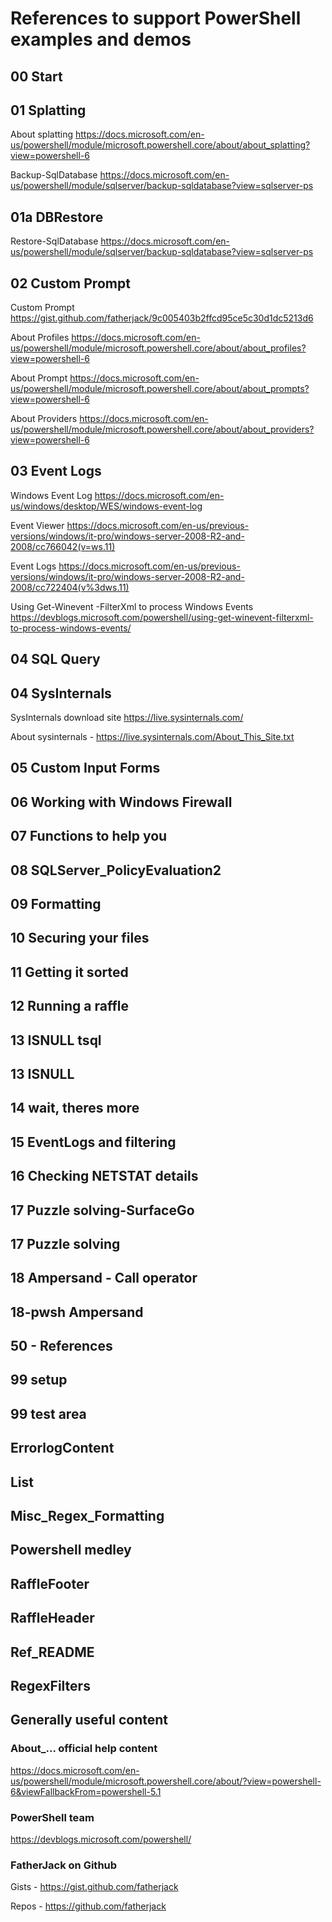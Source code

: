 # References to support PowerShell examples and demos

## 00 Start

## 01 Splatting

About splatting <https://docs.microsoft.com/en-us/powershell/module/microsoft.powershell.core/about/about_splatting?view=powershell-6>

Backup-SqlDatabase <https://docs.microsoft.com/en-us/powershell/module/sqlserver/backup-sqldatabase?view=sqlserver-ps>

## 01a DBRestore

Restore-SqlDatabase <https://docs.microsoft.com/en-us/powershell/module/sqlserver/backup-sqldatabase?view=sqlserver-ps>

## 02 Custom Prompt

Custom Prompt <https://gist.github.com/fatherjack/9c005403b2ffcd95ce5c30d1dc5213d6>

About Profiles <https://docs.microsoft.com/en-us/powershell/module/microsoft.powershell.core/about/about_profiles?view=powershell-6>

About Prompt <https://docs.microsoft.com/en-us/powershell/module/microsoft.powershell.core/about/about_prompts?view=powershell-6>

About Providers <https://docs.microsoft.com/en-us/powershell/module/microsoft.powershell.core/about/about_providers?view=powershell-6>

## 03 Event Logs

Windows Event Log <https://docs.microsoft.com/en-us/windows/desktop/WES/windows-event-log>

Event Viewer <https://docs.microsoft.com/en-us/previous-versions/windows/it-pro/windows-server-2008-R2-and-2008/cc766042(v=ws.11)>

Event Logs <https://docs.microsoft.com/en-us/previous-versions/windows/it-pro/windows-server-2008-R2-and-2008/cc722404(v%3dws.11)>

Using Get-Winevent -FilterXml to process Windows Events <https://devblogs.microsoft.com/powershell/using-get-winevent-filterxml-to-process-windows-events/>

## 04 SQL Query

## 04 SysInternals

SysInternals download site <https://live.sysinternals.com/>

About sysinternals - <https://live.sysinternals.com/About_This_Site.txt>

## 05 Custom Input Forms

## 06 Working with Windows Firewall

## 07 Functions to help you

## 08 SQLServer_PolicyEvaluation2

## 09 Formatting

## 10 Securing your files

## 11 Getting it sorted

## 12 Running a raffle

## 13 ISNULL tsql

## 13 ISNULL

## 14 wait, theres more

## 15 EventLogs and filtering

## 16 Checking NETSTAT details

## 17 Puzzle solving-SurfaceGo

## 17 Puzzle solving

## 18 Ampersand - Call operator

## 18-pwsh Ampersand

## 50 - References

## 99 setup

## 99 test area

## ErrorlogContent

## List

## Misc_Regex_Formatting

## Powershell medley

## RaffleFooter

## RaffleHeader

## Ref_README

## RegexFilters

## Generally useful content

### About_... official help content

<https://docs.microsoft.com/en-us/powershell/module/microsoft.powershell.core/about/?view=powershell-6&viewFallbackFrom=powershell-5.1>

### PowerShell team

<https://devblogs.microsoft.com/powershell/>

### FatherJack on Github

Gists - <https://gist.github.com/fatherjack>

Repos - <https://github.com/fatherjack>
